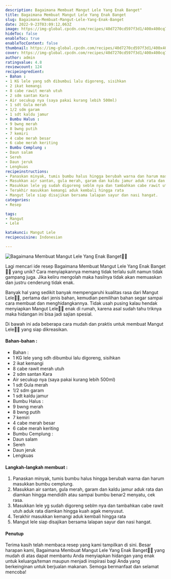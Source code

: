 ```yaml
---
description: Bagaimana Membuat Mangut Lele Yang Enak Banget"
title: Bagaimana Membuat Mangut Lele Yang Enak Banget
slug: Bagaimana-Membuat-Mangut-Lele-Yang-Enak-Banget
date: 2022-9-23T03:09:12.063Z
image: https://img-global.cpcdn.com/recipes/40d7270cd597f3d1/400x400cq70/photo.jpg
hideToc: false
enableToc: true
enableTocContent: false
thumbnail: https://img-global.cpcdn.com/recipes/40d7270cd597f3d1/400x400cq70/photo.jpg
cover: https://img-global.cpcdn.com/recipes/40d7270cd597f3d1/400x400cq70/photo.jpg
author: admin
ratingvalue: 4.8
reviewcount: 124
recipeingredient:
- Bahan :
- 1 KG lele yang sdh dibumbui lalu digoreng, sisihkan
- 2 ikat kemangi
- 8 cabe rawit merah utuh
- 2 sdm santan Kara
- Air secukup nya (saya pakai kurang lebih 500ml)
- 1 sdt Gula merah
- 1/2 sdm garam
- 1 sdt kaldu jamur
- Bumbu Halus :
- 9 bwng merah
- 8 bwng putih
- 7 kemiri
- 4 cabe merah besar
- 6 cabe merah keriting
- Bumbu Cemplung :
- Daun salam
- Sereh
- Daun jeruk
- Lengkuas
recipeinstructions:
- Panaskan minyak, tumis bumbu halus hingga berubah warna dan harum masukkan bumbu cemplung.
- Masukkan air santan, gula merah, garam dan kaldu jamur aduk rata dan diamkan hingga mendidih atau sampai bumbu benar2 menyatu, cek rasa.
- Masukkan lele yg sudah digoreng seblm nya dan tambahkan cabe rawit utuh aduk rata diamkan hingga kuah agak menyusut.
- Terakhir masukkan kemangi aduk kembali hingga rata
- Mangut lele siap disajikan bersama lalapan sayur dan nasi hangat.
categories:
- Resep

tags:
- Mangut
- Lele

katakunci: Mangut Lele
recipecuisine: Indonesian

---
```


![Bagaimana Membuat Mangut Lele Yang Enak Banget👩‍🍳](https://img-global.cpcdn.com/recipes/40d7270cd597f3d1/400x400cq70/photo.jpg)

Lagi mencari ide resep Bagaimana Membuat Mangut Lele Yang Enak Banget👩‍🍳 yang unik? Cara menyiapkannya memang tidak terlalu sulit namun tidak gampang juga. Jika keliru mengolah maka hasilnya tidak akan memuaskan dan justru cenderung tidak enak.

Banyak hal yang sedikit banyak mempengaruhi kualitas rasa dari Mangut Lele👩‍🍳, pertama dari jenis bahan, kemudian pemilihan bahan segar sampai cara membuat dan menghidangkannya. Tidak usah pusing kalau hendak menyiapkan Mangut Lele👩‍🍳 enak di rumah, karena asal sudah tahu triknya maka hidangan ini bisa jadi sajian spesial.

Di bawah ini ada beberapa cara mudah dan praktis untuk membuat Mangut Lele👩‍🍳 yang siap dikreasikan.

<!--inarticleads1-->

#### Bahan-bahan :

- Bahan :
- 1 KG lele yang sdh dibumbui lalu digoreng, sisihkan
- 2 ikat kemangi
- 8 cabe rawit merah utuh
- 2 sdm santan Kara
- Air secukup nya (saya pakai kurang lebih 500ml)
- 1 sdt Gula merah
- 1/2 sdm garam
- 1 sdt kaldu jamur
- Bumbu Halus :
- 9 bwng merah
- 8 bwng putih
- 7 kemiri
- 4 cabe merah besar
- 6 cabe merah keriting
- Bumbu Cemplung :
- Daun salam
- Sereh
- Daun jeruk
- Lengkuas

<!--inarticleads2-->

#### Langkah-langkah membuat :

1. Panaskan minyak, tumis bumbu halus hingga berubah warna dan harum masukkan bumbu cemplung.
1. Masukkan air santan, gula merah, garam dan kaldu jamur aduk rata dan diamkan hingga mendidih atau sampai bumbu benar2 menyatu, cek rasa.
1. Masukkan lele yg sudah digoreng seblm nya dan tambahkan cabe rawit utuh aduk rata diamkan hingga kuah agak menyusut.
1. Terakhir masukkan kemangi aduk kembali hingga rata
1. Mangut lele siap disajikan bersama lalapan sayur dan nasi hangat.

#### Penutup

Terima kasih telah membaca resep yang kami tampilkan di sini. Besar harapan kami, Bagaimana Membuat Mangut Lele Yang Enak Banget👩‍🍳 yang mudah di atas dapat membantu Anda menyiapkan hidangan yang enak untuk keluarga/teman maupun menjadi inspirasi bagi Anda yang berkeinginan untuk berjualan makanan. Semoga bermanfaat dan selamat mencoba!